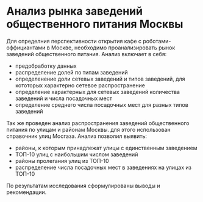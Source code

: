 # Анализ рынка заведений общественного питания Москвы

Для определния перспективности открытия кафе с роботами-оффициантами в Москве, необходимо проанализировать рынок заведений общественного питания. Анализ включает в себя:

- предобработку данных
- распределение долей по типам заведений
- определенение доли сетевых заведений и типов заведений, для кототорых характерно сетевое распространение
- определение характерных для сетевых заведений количества заведений и числа посадочных мест
- определение среднего числа посадочных мест для разных типов заведений

Так же проведен анализ распространения заведений общественного питания по улицам и районам Москвы. для этого использован справочник улиц Мосгаза. Анализ позволил выявить:

- районы, к которым принадлежат улицы с единственным заведением
- ТОП-10 улиц с наибольшим числом заведений
- районы пролегания улиц из ТОП-10
- распределение числа посадочных мест в заведениях на улицах из ТОП-10

По результатам исследования сформулированы выводы и рекомендации.
